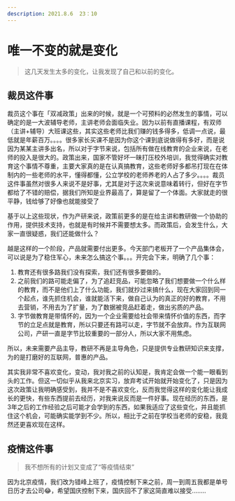 ```yaml
---
description: 2021.8.6  23：10
---
```


# 唯一不变的就是变化

> 这几天发生太多的变化，让我发现了自己和以前的变化。

## 裁员这件事

裁员这个事在「双减政策」出来的时候，就是一个可预料的必然发生的事情，可以确定的是一大波辅导老师，主讲老师会面临失业。因为以前有直播课程，有双师（主讲+辅导）大班课这些，其实这些老师比我们赚的钱多得多，低调一点说，最低就是年薪百万。。。。很多家长买课不是因为你这个课到底说做得有多好，而是说因为某某主讲多出名，所以对于字节来说，包括所有做在线教育的企业来说，在老师的投入是很大的。政策出来，国家不管好坏一昧打压校外培训，我觉得确实对教育这个事情不尊重，主要大家真的是在认真搞教育，这些老师好多都吊打现在在体制内的一些老师的水平，懂得都懂，公立学校的老师养老的人占了多少。。。。裁员这件事虽然对很多人来说不是好事，尤其是对于这次来说意味着转行，但好在字节都给了不错的赔偿，据我们所知是业界最高了，算是留了一个体面。大家就走的很平静，钱给够了好像也就能接受了

基于以上这些现状，作为产研来说，政策前更多的是在给主讲和教研做一个协助的作用，提供技术支持，也就是有时候并不需要想太多。而政策后，会发生什么，大家一直很疑惑，我们还能做什么？

越是这样的一个阶段，产品就需要付出更多。今天部门老板开了一个产品集体会，可以说是为了稳住军心，未来怎么搞这个事。。。开完会下来，明确了几个事：

1. 教育还有很多路我们没有探索，我们还有很多要做的。
2. 之前我们的路可能走偏了，为了追赶竞品，可能忽略了我们想要做一个什么样的教育，而不是他们上了什么功能，我们就抄过来搞什么，现在大家回到同一个起点，谁先抓住机会，谁就能活下来，做自己认为的真正的好的教育，不用去营销，不用去为了扩量，为了数据被竞品赶着走，做出劣质的产品。
3. 字节做教育是带情怀的，因为一个企业需要给社会带来情怀价值的东西，而字节的立足点就是教育，所以只要还有路可以走，字节就不会放弃。作为互联网公司，产研一直是字节比较重要的一部分人，所以大家不用焦虑。

所以，未来需要产品主导，教研不再是主导角色，只是提供专业教研知识来支撑，为的是打磨好的互联网，普惠的产品。

其实我非常不喜欢变化，变动，我对我之前的认知是，我肯定会做一个能一眼看到头的工作。但这一切似乎从我来北京实习，放弃考试开始就开始变化了，只是因为这次政策让我明确感受到，我并不是不喜欢变化，反而我觉得这样的变化能让我成长的更快，有些东西提前去经历，对我来说反而是一件好事。现在经历的东西，是3年之后的工作经验之后可能才会学到的东西，如果我适应了这些变化，并且能抓住这个机会，可能确实能学到不少。所以，相比于之前在学校当老师的安稳，我竟然还更喜欢现在这样。

## 疫情这件事

> 我不想所有的计划又变成了“等疫情结束”

因为北京疫情，我们改为错峰上班了，疫情控制下来之前，周一到周五我都是单号日历才去公司😂，希望国庆控制下来，国庆回不了家这简直难以接受........



